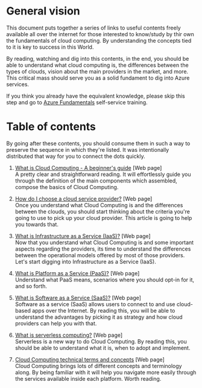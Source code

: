 # General vision

This document puts together a series of links to useful contents freely available all over the internet for those interested to know/study by thir own the fundamentals of cloud computing. By understanding the concepts tied to it is key to success in this World.

By reading, watching and dig into this contents, in the end, you should be able to understand what cloud computing is, the differences between the types of clouds, vision about the main providers in the market, and more. This critical mass should serve you as a solid fundament to dig into Azure services.

If you think you already have the equivalent knowledge, please skip this step and go to [Azure Fundamentals](azurefundamentals\module2_azure_fundamentals.md) self-service training.

# Table of contents

By going after these contents, you should consume them in such a way to preserve the sequence in which they're listed. It was intentionally distributed that way for you to connect the dots quickly.

1. [What is Cloud Computing - A beginner's guide](https://azure.microsoft.com/en-us/overview/what-is-cloud-computing/) [Web page]<br />
A pretty clear and straightforward reading. It will effortlessly guide you through the definition of the main components which assembled, compose the basics of Cloud Computing.

2. [How do I choose a cloud service provider?](https://azure.microsoft.com/en-us/overview/choosing-a-cloud-service-provider/) [Web page]<br />
Once you understand what Cloud Computing is and the differences between the clouds, you should start thinking about the criteria you're going to use to pick up your cloud provider. This article is going to help you towards that.

3. [What is Infrastructure as a Service (IaaS)?](https://azure.microsoft.com/en-us/overview/what-is-iaas/) [Web page]<br />
Now that you understand what Cloud Computing is and some important aspects regarding the providers, its time to understand the differences between the operational models offered by most of those providers. Let's start digging into Infrastructure as a Service (IaaS). 

4. [What is Platform as a Service (PaaS)?](https://azure.microsoft.com/en-us/overview/what-is-paas/) [Web page]<br />
Understand what PaaS means, scenarios where you should opt-in for it, and so forth.

5. [What is Software as a Service (SaaS)?](https://azure.microsoft.com/en-us/overview/what-is-saas/) [Web page]<br />
Software as a service (SaaS) allows users to connect to and use cloud-based apps over the Internet. By reading this, you will be able to understand the advantages by picking it as strategy and how cloud providers can help you with that.

6. [What is serverless computing?](https://azure.microsoft.com/en-us/overview/what-is-serverless-computing/) [Web page]<br />
Serverless is a new way to do Cloud Computing. By reading this, you should be able to understand what it is, when to adopt and implement.

7. [Cloud Computing technical terms and concepts](https://azure.microsoft.com/en-us/overview/cloud-computing-dictionary/) [Web page]<br />
Cloud Computing brings lots of different concepts and terminology along. By being familiar with it will help you navigate more easily through the services available inside each platform. Worth reading.